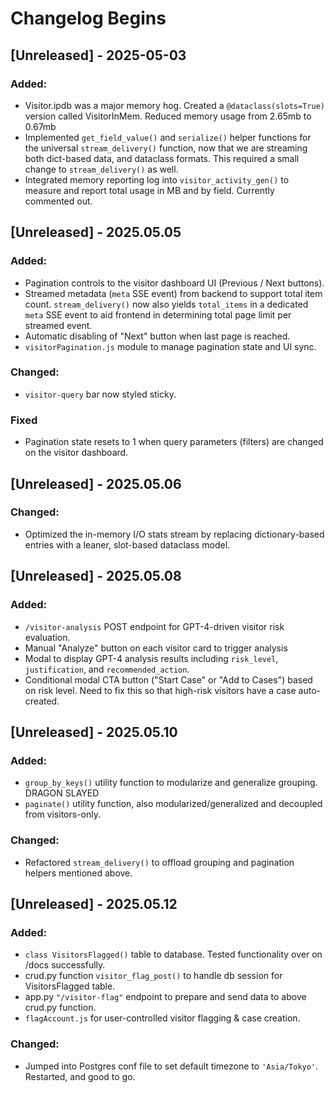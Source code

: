 # Changelog Begins

## [Unreleased] - 2025-05-03

### Added:
- Visitor.ipdb was a major memory hog. Created a `@dataclass(slots=True)` version called VisitorInMem. Reduced memory usage from 2.65mb to 0.67mb
- Implemented `get_field_value()` and `serialize()` helper functions for the universal `stream_delivery()` function, now that we are streaming both dict-based data, and dataclass formats. This required a small change to `stream_delivery()` as well.
- Integrated memory reporting log into `visitor_activity_gen()` to measure and report total usage in MB and by field. Currently commented out.


## [Unreleased] - 2025.05.05
### Added:
- Pagination controls to the visitor dashboard UI (Previous / Next buttons).
- Streamed metadata (`meta` SSE event) from backend to support total item count. `stream_delivery()` now also yields `total_items` in a dedicated `meta` SSE event to aid frontend in determining total page limit per streamed event.
- Automatic disabling of "Next" button when last page is reached.
- `visitorPagination.js` module to manage pagination state and UI sync.

### Changed:
- `visitor-query` bar now styled sticky.

### Fixed
- Pagination state resets to 1 when query parameters (filters) are changed on the visitor dashboard.


## [Unreleased] - 2025.05.06
### Changed:
- Optimized the in-memory I/O stats stream by replacing dictionary-based entries with a leaner, slot-based dataclass model.

## [Unreleased] - 2025.05.08
### Added:
- `/visitor-analysis` POST endpoint for GPT-4-driven visitor risk evaluation.
- Manual "Analyze" button on each visitor card to trigger analysis
- Modal to display GPT-4 analysis results including `risk_level`, `justification`, and `recommended_action`.
- Conditional modal CTA button ("Start Case" or "Add to Cases") based on risk level. Need to fix this so that high-risk visitors have a case auto-created.

## [Unreleased] - 2025.05.10
### Added:
- `group_by_keys()` utility function to modularize and generalize grouping. DRAGON SLAYED
- `paginate()` utility function, also modularized/generalized and decoupled from visitors-only.

### Changed:
- Refactored `stream_delivery()` to offload grouping and pagination helpers mentioned above.


## [Unreleased] - 2025.05.12
### Added:
- `class VisitorsFlagged()` table to database. Tested functionality over on /docs successfully.
- crud.py function `visitor_flag_post()` to handle db session for VisitorsFlagged table.
- app.py `"/visitor-flag"` endpoint to prepare and send data to above crud.py function.
- `flagAccount.js` for user-controlled visitor flagging & case creation.

### Changed:
- Jumped into Postgres conf file to set default timezone to `'Asia/Tokyo'`. Restarted, and good to go.